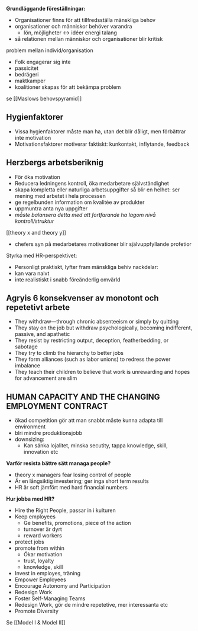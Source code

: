 
**Grundläggande föreställningar:**
- Organisationer finns för att tillfredsställa mänskliga behov
- organisationer och människor behöver varandra
	- lön, möjligheter <-> idéer energi talang
- så relationen mellan människor och organisationer blir kritisk

problem mellan individ/organisation
- Folk engagerar sig inte
- passicitet
- bedrägeri
- maktkamper
- koalitioner skapas för att bekämpa problem

se [[Maslows behovspyramid]] 

## Hygienfaktorer
- Vissa hygienfaktorer måste man ha, utan det blir dåligt, men förbättrar inte motivation
- Motivationsfaktorer motiverar faktiskt: kunkontakt, inflytande, feedback

## Herzbergs arbetsberiknig
- För öka motivation
- Reducera ledningens kontroll, öka medarbetare självständighet
- skapa kompletta eller naturliga arbetsuppgifter så blir en helhet: ser mening med arbetet i hela processen
- ge regelbunden information om kvalitée av produkter
- uppmuntra anta nya uppgifter
- *måste balansera detta med att fortfarande ha lagom nivå kontroll/struktur*

[[theory x and theory y]]
- chefers syn på medarbetares motivationer blir självuppfyllande profetior

Styrka med HR-perspektivet:
- Personligt praktiskt, lyfter fram mänskliga behiv
nackdelar:
- kan vara naivt
- inte realistiskt i snabb föreänderlig omvärld

## Agryis 6 konsekvenser av monotont och repetetivt arbete
- They withdraw—through chronic absenteeism or simply by quitting
- They stay on the job but withdraw psychologically, becoming indifferent, passive, and apathetic
- They resist by restricting output, deception, featherbedding, or sabotage
- They try to climb the hierarchy to better jobs
- They form alliances (such as labor unions) to redress the power imbalance
- They teach their children to believe that work is unrewarding and hopes for advancement are slim

## HUMAN CAPACITY AND THE CHANGING EMPLOYMENT CONTRACT
- ökad competition gör att man snabbt måste kunna adapta till environment
- blri mindre produktionsjobb
- downsizing:
	- Kan sänka lojalitet, minska secutity, tappa knowledge, skill, innovation etc


**Varför resista bättre sätt managa people?**
- theory x managers fear losing control of people
- Är en långsiktig investering; ger inga short term results
- HR är soft jämfört med hard financial numbers

**Hur jobba med HR?**
- Hire the Right People, passar in i kulturen
- Keep employees
	- Ge benefits, promotions, piece of the action
	- turnover är dyrt
	- reward workers
- protect jobs
- promote from within
	- Ökar motivation
	- trust, loyalty
	- knowledge, skill
- Invest in employes, träning
- Empower Employees
- Encourage Autonomy and Participation
- Redesign Work
- Foster Self-Managing Teams
- Redesign Work, gör de mindre repetetive, mer interessanta etc
- Promote Diversity

Se [[Model I & Model II]]
